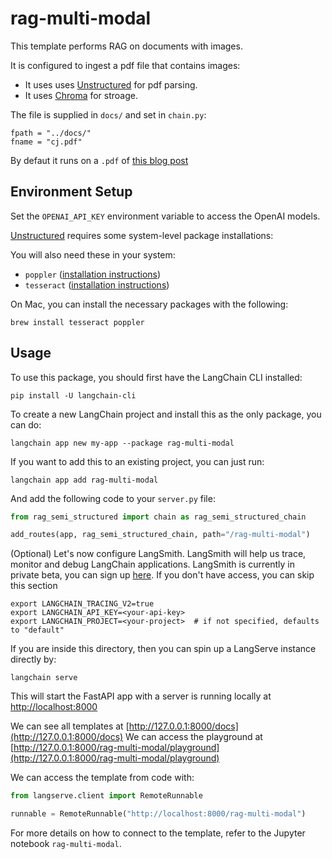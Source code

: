 # rag-multi-modal

This template performs RAG on documents with images.

It is configured to ingest a pdf file that contains images:

* It uses uses [Unstructured](https://unstructured-io.github.io/unstructured/) for pdf parsing.
* It uses [Chroma](https://www.trychroma.com/) for stroage.

The file is supplied in `docs/` and set in `chain.py`:

```
fpath = "../docs/"
fname = "cj.pdf"
```

By defaut it runs on a `.pdf` of [this blog post](https://cloudedjudgement.substack.com/p/clouded-judgement-111023) 

## Environment Setup

Set the `OPENAI_API_KEY` environment variable to access the OpenAI models.

[Unstructured](https://unstructured-io.github.io/unstructured/) requires some system-level package installations:

You will also need these in your system:

* `poppler` ([installation instructions](https://pdf2image.readthedocs.io/en/latest/installation.html)) 
* `tesseract` ([installation instructions](https://tesseract-ocr.github.io/tessdoc/Installation.html)) 

On Mac, you can install the necessary packages with the following:

```shell
brew install tesseract poppler
```

## Usage

To use this package, you should first have the LangChain CLI installed:

```shell
pip install -U langchain-cli
```

To create a new LangChain project and install this as the only package, you can do:

```shell
langchain app new my-app --package rag-multi-modal
```

If you want to add this to an existing project, you can just run:

```shell
langchain app add rag-multi-modal
```

And add the following code to your `server.py` file:
```python
from rag_semi_structured import chain as rag_semi_structured_chain

add_routes(app, rag_semi_structured_chain, path="/rag-multi-modal")
```

(Optional) Let's now configure LangSmith. 
LangSmith will help us trace, monitor and debug LangChain applications. 
LangSmith is currently in private beta, you can sign up [here](https://smith.langchain.com/). 
If you don't have access, you can skip this section

```shell
export LANGCHAIN_TRACING_V2=true
export LANGCHAIN_API_KEY=<your-api-key>
export LANGCHAIN_PROJECT=<your-project>  # if not specified, defaults to "default"
```

If you are inside this directory, then you can spin up a LangServe instance directly by:

```shell
langchain serve
```

This will start the FastAPI app with a server is running locally at 
[http://localhost:8000](http://localhost:8000)

We can see all templates at [http://127.0.0.1:8000/docs](http://127.0.0.1:8000/docs)
We can access the playground at [http://127.0.0.1:8000/rag-multi-modal/playground](http://127.0.0.1:8000/rag-multi-modal/playground)  

We can access the template from code with:

```python
from langserve.client import RemoteRunnable

runnable = RemoteRunnable("http://localhost:8000/rag-multi-modal")
```

For more details on how to connect to the template, refer to the Jupyter notebook `rag-multi-modal`.